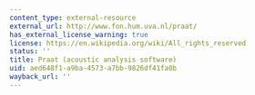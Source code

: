 ```yaml
---
content_type: external-resource
external_url: http://www.fon.hum.uva.nl/praat/
has_external_license_warning: true
license: https://en.wikipedia.org/wiki/All_rights_reserved
status: ''
title: Praat (acoustic analysis software)
uid: aed648f1-a9ba-4573-a7bb-9826df41fa0b
wayback_url: ''
---
```

